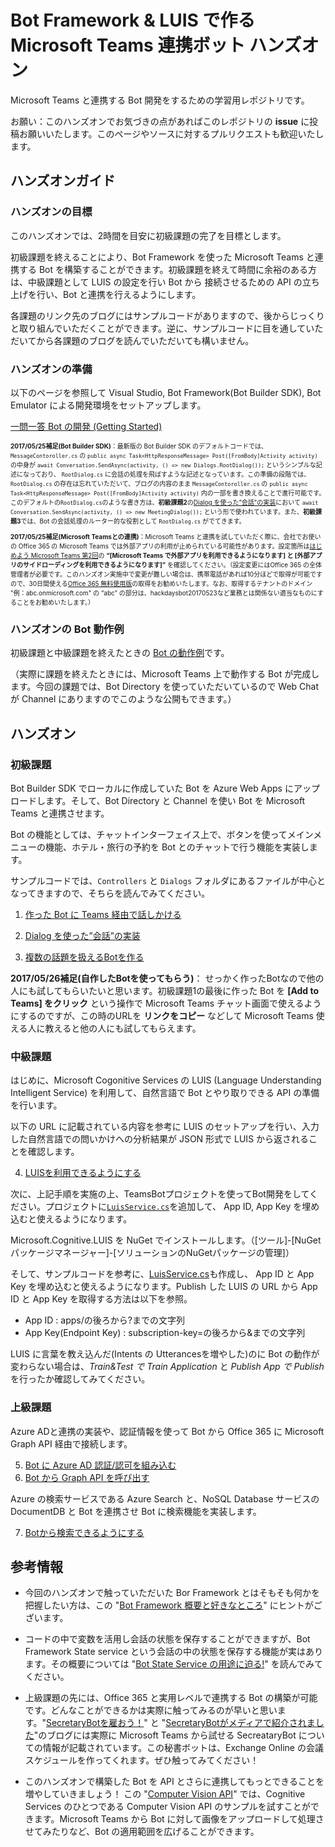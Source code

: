 # Bot Framework & LUIS で作る Microsoft Teams 連携ボット ハンズオン
Microsoft Teams と連携する Bot 開発をするための学習用レポジトリです。

お願い：このハンズオンでお気づきの点があればこのレポジトリの **issue** に投稿お願いいたします。このページやソースに対するプルリクエストも歓迎いたします。


## ハンズオンガイド

### ハンズオンの目標
このハンズオンでは、2時間を目安に初級課題の完了を目標とします。

初級課題を終えることにより、Bot Framework を使った Microsoft Teams と連携する Bot を構築することができます。初級課題を終えて時間に余裕のある方は、中級課題として LUIS の設定を行い Bot から 接続させるための API の立ち上げを行い、Bot と連携を行えるようにします。

各課題のリンク先のブログにはサンプルコードがありますので、後からじっくりと取り組んでいただくことができます。逆に、サンプルコードに目を通していただいてから各課題のブログを読んでいただいても構いません。  

### ハンズオンの準備
以下のページを参照して Visual Studio, Bot Framework(Bot Builder SDK), Bot Emulator による開発環境をセットアップします。

[一問一答 Bot の開発 (Getting Started)](https://secretarybotja.wordpress.com/2017/02/12/%E4%B8%80%E5%95%8F%E4%B8%80%E7%AD%94-bot-%E3%81%AE%E9%96%8B%E7%99%BA-getting-started/)

<font size="1">

**2017/05/25補足(Bot Builder SDK)**：最新版の Bot Builder SDK のデフォルトコードでは、`MessageContoroller.cs` の `public async Task<HttpResponseMessage> Post([FromBody]Activity activity)` の中身が `await Conversation.SendAsync(activity, () => new Dialogs.RootDialog());` というシンプルな記述になっており、 `RootDialog.cs` に会話の処理を飛ばすような記述となっています。この準備の段階では、`RootDialog.cs` の存在は忘れていただいて、ブログの内容のまま `MessageContoroller.cs` の `public async Task<HttpResponseMessage> Post([FromBody]Activity activity)` 内の一部を書き換えることで進行可能です。 このデフォルトの`RootDialog.cs`のような書き方は、**初級課題2**の[Dialog を使った”会話”の実装](https://secretarybotja.wordpress.com/2017/02/18/dialog-%E3%82%92%E4%BD%BF%E3%81%A3%E3%81%9F%E4%BC%9A%E8%A9%B1%E3%81%AE%E5%AE%9F%E8%A3%85/)において `await Conversation.SendAsync(activity, () => new MeetingDialog());` という形で使われています。また、**初級課題3**では、Bot の会話処理のルーター的な役割として `RootDialog.cs` がでてきます。

</font>

<font size="1">

**2017/05/25補足(Microsoft Teamsとの連携)**：Microsoft Teams と連携を試していただく際に、会社でお使いの Office 365 の Microsoft Teams では外部アプリの利用が止められている可能性があります。設定箇所は[はじめよう Microsoft Teams 第2回](https://blogs.msdn.microsoft.com/lync_support_team_blog_japan/2016/11/25/start-microsoft-teams-2/)の **“[Microsoft Teams で外部アプリを利用できるようになります] と [外部アプリのサイドローディングを利用できるようになります]”** を確認してください。（設定変更にはOffice 365 の全体管理者が必要です。このハンズオン実施中で変更が難しい場合は、携帯電話があれば10分ほどで取得が可能ですので、30日間使える[Office 365 無料使用版](https://products.office.com/ja-jp/business/office-365-enterprise-e3-business-software)の取得をお勧めいたします。なお、取得するテナントのドメイン "例：abc.onmicrosoft.com" の “abc” の部分は、hackdaysbot20170523など業務とは関係ない適当なものにすることをお勧めいたします。）

</font>

### ハンズオンの Bot 動作例
初級課題と中級課題を終えたときの [Bot の動作例](https://webchat.botframework.com/embed/AppHandle?s=5L1_4PZV9BE.cwA.cmQ.2w7cRmWfiOTrY6T87SvxKGzPugYvaHLG1oGeerWNGy8)です。

（実際に課題を終えたときには、Microsoft Teams 上で動作する Bot が完成します。今回の課題では、Bot Directory を使っていただいているので Web Chat が Channel にありますのでこのような公開もできます。）

## ハンズオン

### 初級課題
Bot Builder SDK でローカルに作成していた Bot を Azure Web Apps にアップロードします。そして、Bot Directory と Channel を使い Bot を Microsoft Teams と連携させます。

Bot の機能としては、チャットインターフェイス上で、ボタンを使ってメインメニューの機能、ホテル・旅行の予約を Bot とのチャットで行う機能を実装します。

サンプルコードでは、`Controllers` と `Dialogs` フォルダにあるファイルが中心となってきますので、そちらを読んでみてください。

1. [作った Bot に Teams 経由で話しかける](https://secretarybotja.wordpress.com/2017/02/18/%E4%BD%9C%E3%81%A3%E3%81%9F-bot-%E3%81%AB-skype-%E7%B5%8C%E7%94%B1%E3%81%A7%E8%A9%B1%E3%81%97%E3%81%8B%E3%81%91%E3%81%A6%E3%81%BF%E3%82%8B/)

2. [Dialog を使った”会話”の実装](https://secretarybotja.wordpress.com/2017/02/18/dialog-%E3%82%92%E4%BD%BF%E3%81%A3%E3%81%9F%E4%BC%9A%E8%A9%B1%E3%81%AE%E5%AE%9F%E8%A3%85/)

3. [複数の話題を扱えるBotを作る](https://secretarybotja.wordpress.com/2017/02/19/%E8%A4%87%E6%95%B0%E3%81%AE%E8%A9%B1%E9%A1%8C%E3%82%92%E6%89%B1%E3%81%88%E3%82%8Bbot%E3%82%92%E4%BD%9C%E3%82%8B/)


**2017/05/26補足(自作したBotを使ってもらう)**： せっかく作ったBotなので他の人にも試してもらいたいと思います。初級課題1の最後に作った Bot を **[Add to Teams] をクリック** という操作で Microsoft Teams チャット画面で使えるようにするのですが、この時のURLを **リンクをコピー** などして Microsoft Teams 使える人に教えると他の人にも試してもらえます。


### 中級課題

はじめに、Microsoft Cogonitive Services の LUIS (Language Understanding Intelligent Service) を利用して、自然言語で Bot とやり取りできる API の準備を行います。

以下の URL に記載されている内容を参考に LUIS のセットアップを行い、入力した自然言語での問いかけへの分析結果が JSON 形式で LUIS から返されることを確認します。

4. [LUISを利用できるようにする](/LUIS/LUIS.md)

次に、上記手順を実施の上、TeamsBotプロジェクトを使ってBot開発をしてください。プロジェクトに[`LuisService.cs`](/TeamsBot/TeamsBot/Services/LuisService.cs)を追加して、 App ID, App Key を埋め込むと使えるようになります。


Microsoft.Cognitive.LUIS を NuGet でインストールします。（[ツール]-[NuGetパッケージマネージャー]-[ソリューションのNuGetパッケージの管理]）

そして、サンプルコードを参考に、[LuisService.cs](TeamsBot/TeamsBot/Services/LuisService.cs)も作成し、 App ID と  App Key を埋め込むと使えるようになります。Publish した LUIS の URL から App ID と App Key を取得する方法は以下を参照。

* App ID : apps/の後ろから?までの文字列
* App Key(Endpoint Key) : subscription-key=の後ろから&までの文字列

LUIS に言葉を教え込んだ(Intents の Utterancesを増やした)のに Bot の動作が変わらない場合は、*Train&Test で Train Application* と *Publish App で Publish* を行ったか確認してみてください。



### 上級課題

Azure ADと連携の実装や、認証情報を使って Bot から Office 365 に Microsoft Graph API 経由で接続します。

5. [Bot に Azure AD 認証/認可を組み込む](https://secretarybotja.wordpress.com/2017/02/25/bot-%E3%81%AB-azure-ad-%E8%AA%8D%E8%A8%BC%E8%AA%8D%E5%8F%AF%E3%82%92%E7%B5%84%E3%81%BF%E8%BE%BC%E3%82%80/)
6. [Bot から Graph API を呼び出す](https://secretarybotja.wordpress.com/2017/02/28/bot-%E3%81%8B%E3%82%89-365-api-%E3%82%92%E5%91%BC%E3%81%B3%E5%87%BA%E3%81%99/)

Azure の検索サービスである Azure Search と、NoSQL Database サービスのDocumentDB と Bot を連携させ Bot に検索機能を実装します。

7. [Botから検索できるようにする](https://secretarybotja.wordpress.com/2017/03/06/bot%e3%81%8b%e3%82%89%e6%a4%9c%e7%b4%a2%e3%81%a7%e3%81%8d%e3%82%8b%e3%82%88%e3%81%86%e3%81%ab%e3%81%99%e3%82%8b/)



## 参考情報

* 今回のハンズオンで触っていただいた Bor Framework とはそもそも何かを把握したい方は、この "[Bot Framework 概要と好きなところ](https://secretarybotja.wordpress.com/2017/02/12/bot-framework-%e6%a6%82%e8%a6%81%e3%81%a8%e5%a5%bd%e3%81%8d%e3%81%aa%e3%81%a8%e3%81%93%e3%82%8d/)" 
にヒントがございます。


* コードの中で変数を活用し会話の状態を保存することができますが、Bot Framework State service という会話の中の状態を保存する機能が実はあります。その概要については "[Bot State Service の用途に迫る!](https://secretarybotja.wordpress.com/2017/02/19/state-service-%E3%81%AE%E7%94%A8%E9%80%94%E3%81%AB%E8%BF%AB%E3%82%8B/)" を読んでみてください。


* 上級課題の先には、Office 365 と実用レベルで連携する Bot の構築が可能です。どんなことができるかは実際に触ってみるのが早いと思います。"[SecretaryBotを雇おう！](https://secretarybotja.wordpress.com/2017/04/10/secretarybot%e3%82%92%e9%9b%87%e3%81%8a%e3%81%86%ef%bc%81/)" と 
"[SecretaryBotがメディアで紹介されました](https://secretarybotja.wordpress.com/2017/04/21/secretarybot%e3%81%8c%e3%83%a1%e3%83%87%e3%82%a3%e3%82%a2%e3%81%a7%e7%b4%b9%e4%bb%8b%e3%81%95%e3%82%8c%e3%81%be%e3%81%97%e3%81%9f/)"のブログには実際に Microsoft Teams から試せる SecreataryBot についての情報が記載されています。この秘書ボットは、Exchange Online の会議スケジュールを作ってくれます。ぜひ触ってみてください！

 
 * このハンズオンで構築した Bot を API とさらに連携してもっとできることを増やしていきましょう！ この "[Computer Vision API](https://azure.microsoft.com/ja-jp/services/cognitive-services/computer-vision/)" では、Cognitive Services のひとつである Computer Vision API のサンプルを試すことができます。Microsoft Teams から Bot に対して画像をアップロードして処理させてみたりなど、Bot の適用範囲を広げることができます。

